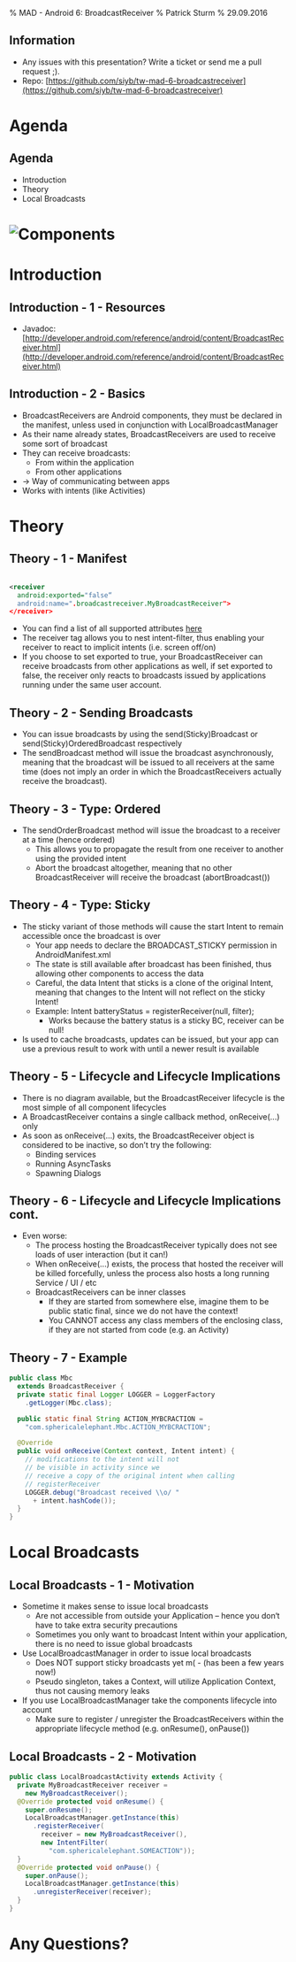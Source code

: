 % MAD - Android 6: BroadcastReceiver
% Patrick Sturm
% 29.09.2016

## Information

* Any issues with this presentation? Write a ticket or send me a pull request ;).
* Repo: [https://github.com/siyb/tw-mad-6-broadcastreceiver](https://github.com/siyb/tw-mad-6-broadcastreceiver)

# Agenda

## Agenda

* Introduction
* Theory
* Local Broadcasts

# ![Components](./component_broadcastreceiver.png)

# Introduction


## Introduction - 1 - Resources

* Javadoc: [http://developer.android.com/reference/android/content/BroadcastReceiver.html](http://developer.android.com/reference/android/content/BroadcastReceiver.html)

## Introduction - 2 - Basics

* BroadcastReceivers are Android components, they must be declared in the manifest, unless used in conjunction with LocalBroadcastManager
* As their name already states, BroadcastReceivers are used to receive some sort of broadcast
* They can receive broadcasts:
    * From within the application
    * From other applications
* -> Way of communicating between apps
* Works with intents (like Activities)

# Theory

## Theory - 1 - Manifest

```xml

<receiver
  android:exported="false“
  android:name=".broadcastreceiver.MyBroadcastReceiver">
</receiver>

```

* You can find a list of all supported attributes [here](https://developer.android.com/guide/topics/manifest/receiver-element.html)
* The receiver tag allows you to nest intent-filter, thus enabling your receiver to react to implicit intents (i.e. screen off/on)
* If you choose to set exported to true, your BroadcastReceiver can receive broadcasts from other applications as well, if set exported to false, the receiver only reacts to broadcasts issued by applications running under the same user account.

## Theory - 2 - Sending Broadcasts

* You can issue broadcasts by using the send(Sticky)Broadcast or send(Sticky)OrderedBroadcast respectively
* The sendBroadcast method will issue the broadcast asynchronously, meaning that the broadcast will be issued to all receivers at the same time (does not imply an order in which the BroadcastReceivers actually receive the broadcast).

## Theory - 3 - Type: Ordered

* The sendOrderBroadcast method will issue the broadcast to a receiver at a time (hence ordered)
  * This allows you to propagate the result from one receiver to another using the provided intent    
  * Abort the broadcast altogether, meaning that no other BroadcastReceiver will receive the broadcast (abortBroadcast())

## Theory - 4 - Type: Sticky

* The sticky variant of those methods will cause the start Intent to remain accessible once the broadcast is over
    * Your app needs to declare the BROADCAST_STICKY permission in AndroidManifest.xml
    * The state is still available after broadcast has been finished, thus allowing other components to access the data
    * Careful, the data Intent that sticks is a clone of the original Intent, meaning that changes to the Intent will not reflect on the sticky Intent!
    * Example: Intent batteryStatus = registerReceiver(null, filter);
        * Works because the battery status is a sticky BC, receiver can be null!
* Is used to cache broadcasts, updates can be issued, but your app can use a previous result to work with until a newer result is available

## Theory - 5 - Lifecycle and Lifecycle Implications

* There is no diagram available, but the BroadcastReceiver lifecycle is the most simple of all component lifecycles
* A BroadcastReceiver contains a single callback method, onReceive(...) only
* As soon as onReceive(...) exits, the BroadcastReceiver object is considered to be inactive, so don’t try the following:
    * Binding services
    * Running AsyncTasks
    * Spawning Dialogs

## Theory - 6 - Lifecycle and Lifecycle Implications cont.

* Even worse:
    * The process hosting the BroadcastReceiver typically does not see loads of user interaction (but it can!)
    * When onReceive(...) exists, the process that hosted the receiver will be killed forcefully, unless the process also hosts a long running Service / UI / etc
    * BroadcastReceivers can be inner classes
        * If they are started from somewhere else, imagine them to be public static final, since we do not have the context!
        * You CANNOT access any class members of the enclosing class, if they are not started from code (e.g. an Activity)

## Theory - 7 - Example

```java
public class Mbc 
  extends BroadcastReceiver { 
  private static final Logger LOGGER = LoggerFactory 
    .getLogger(Mbc.class); 

  public static final String ACTION_MYBCRACTION = 
    "com.sphericalelephant.Mbc.ACTION_MYBCRACTION"; 

  @Override 
  public void onReceive(Context context, Intent intent) { 
    // modifications to the intent will not
    // be visible in activity since we 
    // receive a copy of the original intent when calling
    // registerReceiver 
    LOGGER.debug("Broadcast received \\o/ "
      + intent.hashCode()); 
  } 
} 
```

# Local Broadcasts

## Local Broadcasts - 1 - Motivation

* Sometime it makes sense to issue local broadcasts
    * Are not accessible from outside your Application – hence you don‘t have to take extra security precautions 
    * Sometimes you only want to broadcast Intent within your application, there is no need to issue global broadcasts
* Use LocalBroadcastManager in order to issue local broadcasts
    * Does NOT support sticky broadcasts yet m( - (has been a few years now!)
    * Pseudo singleton, takes a Context, will utilize Application Context, thus not causing memory leaks
* If you use LocalBroadcastManager take the components lifecycle into account
    * Make sure to register / unregister the BroadcastReceivers within the appropriate lifecycle method (e.g. onResume(), onPause())

## Local Broadcasts - 2 - Motivation

```java
public class LocalBroadcastActivity extends Activity { 
  private MyBroadcastReceiver receiver = 
    new MyBroadcastReceiver(); 
  @Override protected void onResume() { 
    super.onResume(); 
    LocalBroadcastManager.getInstance(this)
      .registerReceiver(
        receiver = new MyBroadcastReceiver(), 
        new IntentFilter(
          "com.sphericalelephant.SOMEACTION")); 
  } 
  @Override protected void onPause() { 
    super.onPause(); 
    LocalBroadcastManager.getInstance(this)
      .unregisterReceiver(receiver); 
  } 
}
```

# Any Questions?